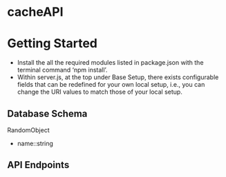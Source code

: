 # cacheAPI

# Getting Started

- Install the all the required modules listed in package.json with the terminal command ‘npm install’.
- Within server.js, at the top under Base Setup, there exists configurable fields that can be redefined for your own local setup, i.e., you can change the URI values to match those of your local setup.


## Database Schema

RandomObject <Model>
 - name::string

## API Endpoints

